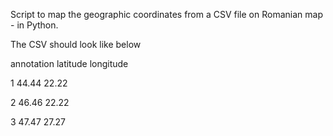 Script to map the geographic coordinates from a CSV file on Romanian map - in Python.

The CSV should look like below 

annotation	latitude	longitude

1	44.44	22.22

2	46.46	22.22

3	47.47	27.27

